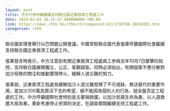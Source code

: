 ```yaml
---
layout: post
title: 中方代表呼籲繼續支持聯合國近東救濟工程處工作
date: 2024-02-01 10:15:57.000000000 +08:00
link: https://news.rthk.hk/rthk/ch/component/k2/1738706-20240201.htm
categories: rthk
---
```


聯合國安理會舉行以巴問題公開會議。中國常駐聯合國代表張軍呼籲國際社會繼續支持聯合國近東救濟工程處工作。 
 
張軍發言時表示，中方注意到有關近東救濟工程處員工參與去年10月7日襲擊的指控，支持聯合國展開獨立、公正、客觀調查。同時必須指出，有關個案不應分散對加沙局勢的關注和推動實現停火、緩解人道災難的努力。 

張軍說，近東救濟工程處為緩解加沙人道災難發揮了不可或缺、無法替代的重要作用，是加沙200萬民眾活下去的希望，絕不能因為個別人的行為，就全盤否定工程處的工作。中方呼籲國際社會特別是主要捐款國，以加沙民眾生命為重，以人道救援大局為重，重新考慮停止供資的決定，在調查期間繼續支持工程處工作。
